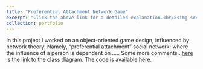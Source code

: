 ```yaml
---
title: "Preferential Attachment Network Game"
excerpt: "Click the above link for a detailed explanation.<br/><img src='/images/201_game_compressed.mp4'>"
collection: portfolio
---
```

In this project I worked on an object-oriented game design, influenced by network theory. Namely, “preferential attachment” social network: where the influence of a person is dependent on ..... Some more comments...[here](/files/class_diagram.pdf) is the link to the class diagram. The [code is available here](https://github.com/metedb/Preferential-Attachment-Game.git).